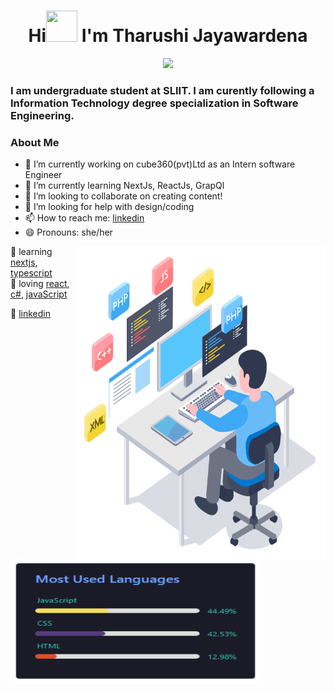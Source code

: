 ### <h1 align="center">Hi<img src="https://user-images.githubusercontent.com/86707962/189569810-0d37030e-9225-4aed-bd16-f91718ce4211.gif" height="50px" width="50px" > I'm Tharushi Jayawardena</h1>

<!-- Typing SVG by DenverCoder1 - https://github.com/DenverCoder1/readme-typing-svg -->
<p align="center">
<!--   <a href="https://github.com/DenverCoder1/readme-typing-svg"> -->
    <img src="https://readme-typing-svg.herokuapp.com?color=E22FE4&width=380&height=45&lines=Open-Source+Enthusiast;Learning+In+Public;Empowering+Others;Nice+To+Meet+You+...&center=true"></a>

</p>

### I am undergraduate student at SLIIT. I am curently following a Information Technology degree specialization in Software Engineering.

<h3><b>About Me</b></h3>

- 🔭 I’m currently working on cube360(pvt)Ltd as an Intern software Engineer
- 🌱 I’m currently learning NextJs, ReactJs, GrapQl
- 👯 I’m looking to collaborate on creating content!
- 🤔 I’m looking for help with design/coding
- 📫 How to reach me: [linkedin]
- 😄 Pronouns: she/her
<img align= "right" width="400" height="500"  src="https://github.com/TharuJayawardena/TharuJayawardena/blob/main/design-uiux-services.gif"/>

 
🧠 learning [nextjs][next], [typescript][typescript]  
💜 loving [react][react], [c#][c#], [javaScript][javaScript]








👔 [linkedin][linkedin]

   


[react]: http://reactjs.org
[next]: https://nextjs.org
[c#]: https://www.javatpoint.com/c-sharp-tutorial
[javaScript]: https://developer.mozilla.org/en-US/docs/Web/JavaScript
[typescript]: https://www.typescriptlang.org/docs/
[linkedin]: https://www.linkedin.com/in/tharushijayawardena/
[resume]: https://github.com/TharuJayawardena/TharuJayawardena/blob/main/Tharushi%20Jayawardena.pdf

<p><img align="center" width="400" height="200" src="https://github.com/TharuJayawardena/TharuJayawardena/blob/main/3nRDF.jpg"/>
